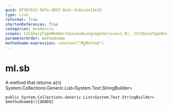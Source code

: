 ```yaml
---
guid: 0f36f522-5bfe-4837-8e3c-3c6ecde13e19
type: Live
reformat: True
shortenReferences: True
categories: mnemonics
scopes: InCSharpTypeMember(minimumLanguageVersion=2.0), InCSharpTypeAndNamespace(minimumLanguageVersion=2.0)
parameterOrder: methodname
methodname-expression: constant("MyMethod")
---
```


# ml.sb

A method that returns a(n) System.Collections.Generic.List<System.Text.StringBuilder>

```
public System.Collections.Generic.List<System.Text.StringBuilder> $methodname$(){$END$}
```
